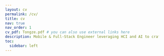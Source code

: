 ```yaml
---
layout: cv
permalink: /cv/
title: cv
nav: true
nav_order: 1
cv_pdf: Tongze.pdf # you can also use external links here
description: Mobile & Full-Stack Engineer leveraging HCI and AI to craft intuitive, high-impact apps that empower users and drive innovation.
toc:
  sidebar: left
---
```

